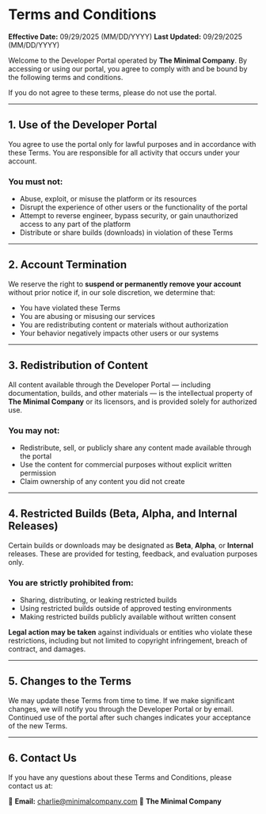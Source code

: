 # Terms and Conditions
**Effective Date:** 09/29/2025 (MM/DD/YYYY)
**Last Updated:** 09/29/2025 (MM/DD/YYYY)

Welcome to the Developer Portal operated by **The Minimal Company**. By accessing or using our portal, you agree to comply with and be bound by the following terms and conditions.

If you do not agree to these terms, please do not use the portal.

---

## 1. Use of the Developer Portal

You agree to use the portal only for lawful purposes and in accordance with these Terms. You are responsible for all activity that occurs under your account.

### You must not:

- Abuse, exploit, or misuse the platform or its resources  
- Disrupt the experience of other users or the functionality of the portal  
- Attempt to reverse engineer, bypass security, or gain unauthorized access to any part of the platform  
- Distribute or share builds (downloads) in violation of these Terms  

---

## 2. Account Termination

We reserve the right to **suspend or permanently remove your account** without prior notice if, in our sole discretion, we determine that:

- You have violated these Terms  
- You are abusing or misusing our services  
- You are redistributing content or materials without authorization  
- Your behavior negatively impacts other users or our systems  

---

## 3. Redistribution of Content

All content available through the Developer Portal — including documentation, builds, and other materials — is the intellectual property of **The Minimal Company** or its licensors, and is provided solely for authorized use.

### You may not:

- Redistribute, sell, or publicly share any content made available through the portal  
- Use the content for commercial purposes without explicit written permission  
- Claim ownership of any content you did not create

---

## 4. Restricted Builds (Beta, Alpha, and Internal Releases)

Certain builds or downloads may be designated as **Beta**, **Alpha**, or **Internal** releases. These are provided for testing, feedback, and evaluation purposes only.

### You are strictly prohibited from:

- Sharing, distributing, or leaking restricted builds  
- Using restricted builds outside of approved testing environments  
- Making restricted builds publicly available without written consent

**Legal action may be taken** against individuals or entities who violate these restrictions, including but not limited to copyright infringement, breach of contract, and damages.

---

## 5. Changes to the Terms

We may update these Terms from time to time. If we make significant changes, we will notify you through the Developer Portal or by email. Continued use of the portal after such changes indicates your acceptance of the new Terms.

---

## 6. Contact Us

If you have any questions about these Terms and Conditions, please contact us at:

📧 **Email:** charlie@minimalcompany.com
🏢 **The Minimal Company**
